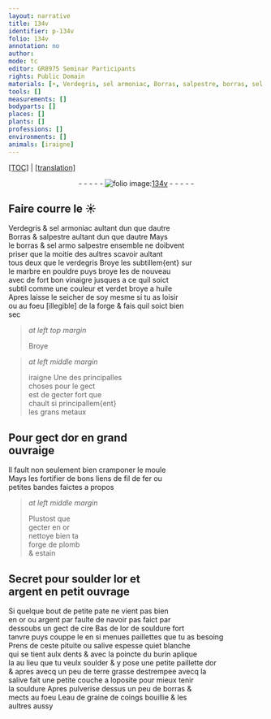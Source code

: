 ```yaml
---
layout: narrative
title: 134v
identifier: p-134v
folio: 134v
annotation: no
author:
mode: tc
editor: GR8975 Seminar Participants
rights: Public Domain
materials: [☀, Verdegris, sel armoniac, Borras, salpestre, borras, sel armo, verdegris, marbre, vinaigre, verdet, huile, metaux, or, fer, plomb, estain, argent, cire, pituite, salive, terre, eau de graine de coings]
tools: []
measurements: []
bodyparts: []
places: []
plants: []
professions: []
environments: []
animals: [iraigne]
---
```


<p><a href="{{ site.baseurl }}/diplomatic/">[TOC]</a> | <a href="{{ site.baseurl }}/texts/p-134v_tl/">[translation]</a></p><div class="folio" align="center">- - - - - <a href="http://gallica.bnf.fr/ark:/12148/btv1b10500001g/f274.image" target="_blank"><img src="https://cu-mkp.github.io/2017-workshop-edition/assets/photo-icon.png" alt="folio image: " style="display:inline-block; margin-bottom:-3px;"/>134v</a> - - - - - </div>  
  

## Faire courre le <span class="m">☀</span>

 
 <span class="m">Verdegris</span> & <span class="m">sel armoniac</span> aultant dun que dautre<br/> <span class="m">Borras</span> & <span class="m">salpestre</span> aultant dun que dautre Mays<br/> le <span class="m">borras</span> & <span class="del"><span class="m">sel armo</span></span> <span class="m">salpestre</span> ensemble ne doibvent<br/> priser que la moitie des aultres scavoir aultant<br/> tous deux que le <span class="m">verdegris</span> Broye les subtillem{ent} sur<br/> le <span class="m">marbre</span> en pouldre puys broye les de nouveau<br/> avec de fort bon <span class="m">vinaigre</span> jusques a ce quil soict<br/> subtil comme une couleur et <span class="m">verdet</span> broye a <span class="m">huile</span><br/> Apres laisse le seicher de soy mesme si tu as loisir<br/> ou au foeu <span class="del">[illegible]</span> de la forge & fais quil soict bien<br/> sec
 
> *at left top margin*
> 
> 
>   Broye
 
> *at left middle margin*
> 
> 
>   <span class="del"><span class="al">iraigne</span></span> Une des principalles<br/> choses pour le gect<br/> est de gecter fort <span class="del">que</span><br/> chault <span class="del">si</span> principallem{ent}<br/> les grans <span class="m">metaux</span>
 
 
  

##  Pour gect d<span class="m">or</span> en grand<br/> ouvraige

 
 Il fault non seulement bien cramponer le moule<br/> Mays les fortifier de bons liens de fil de <span class="m">fer</span> ou<br/> petites bandes faictes a propos
 
> *at left middle margin*
> 
> 
>   Plustost que<br/> gecter en <span class="m">or</span><br/> nettoye bien ta<br/> forge de <span class="m">plomb</span><br/> & <span class="m">estain</span>
 
 
  

##  Secret pour soulder l<span class="m">or</span> et<br/> <span class="m">argent</span> en petit ouvrage

 
 Si quelque bout de petite pate ne vient pas bien<br/> en <span class="m">or</span> ou <span class="m">argent</span> par faulte de navoir pas faict par<br/> dessoubs un gect de <span class="m">cire</span> Bas de l<span class="m">or</span> de souldure fort<br/> tanvre puys couppe le en si menues paillettes que tu as besoing<br/> Prens de ceste <span class="m">pituite</span> ou <span class="m">salive</span> espesse <span class="del">qui</span>et blanche<br/> qui se tient aulx dents & avec la poincte du burin aplique<br/> la au lieu que tu veulx soulder & y pose une petite paillette d<span class="m">or</span><br/> & apres avecq un peu de <span class="m">terre</span> grasse destrempee avecq la<br/> <span class="m">salive</span> fait une petite couche a loposite pour mieux tenir<br/> la souldure Apres pulverise dessus un peu de <span class="m">borras</span> &<br/> mects au foeu L<span class="m">eau de graine de coings</span> bouillie & les<br/> aultres aussy
 
